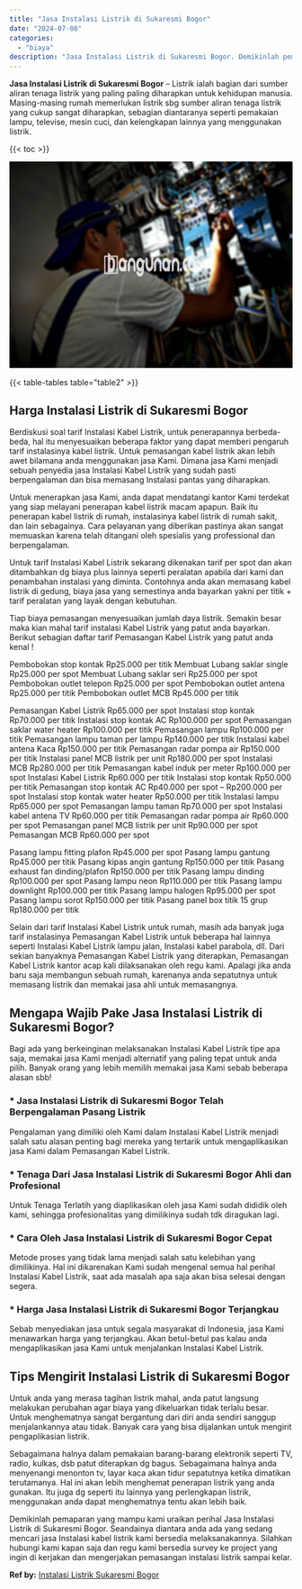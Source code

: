 ```yaml
---
title: "Jasa Instalasi Listrik di Sukaresmi Bogor"
date: "2024-07-08"
categories: 
  - "biaya"
description: "Jasa Instalasi Listrik di Sukaresmi Bogor. Demikinlah pemaparan yang mampu kami uraikan perihal Jasa Instalasi Listrik di Sukaresmi Bogor. Seandainya diantar..."
---
```


**Jasa Instalasi Listrik di Sukaresmi Bogor** – Listrik ialah bagian dari sumber aliran tenaga listrik yang paling paling diharapkan untuk kehidupan manusia. Masing-masing rumah memerlukan listrik sbg sumber aliran tenaga listrik yang cukup sangat diharapkan, sebagian diantaranya seperti pemakaian lampu, televise, mesin cuci, dan kelengkapan lainnya yang menggunakan listrik.

{{< toc >}}

![Jasa Instalasi Listrik di Sukaresmi Bogor](/images/instalasi-listrik-murah33.png)

{{< table-tables table="table2" >}}

## Harga Instalasi Listrik di Sukaresmi Bogor

Berdiskusi soal tarif Instalasi Kabel Listrik, untuk penerapannya berbeda-beda, hal itu menyesuaikan beberapa faktor yang dapat memberi pengaruh tarif instalasinya kabel listrik. Untuk pemasangan kabel listrik akan lebih awet bilamana anda menggunakan jasa Kami. Dimana jasa Kami menjadi sebuah penyedia jasa Instalasi Kabel Listrik yang sudah pasti berpengalaman dan bisa memasang Instalasi pantas yang diharapkan.

Untuk menerapkan jasa Kami, anda dapat mendatangi kantor Kami terdekat yang siap melayani penerapan kabel listrik macam apapun. Baik itu penerapan kabel listrik di rumah, instalasinya kabel listrik di rumah sakit, dan lain sebagainya. Cara pelayanan yang diberikan pastinya akan sangat memuaskan karena telah ditangani oleh spesialis yang professional dan berpengalaman.

Untuk tarif Instalasi Kabel Listrik sekarang dikenakan tarif per spot dan akan ditambahkan dg biaya plus lainnya seperti peralatan apabila dari kami dan penambahan instalasi yang diminta. Contohnya anda akan memasang kabel listrik di gedung, biaya jasa yang semestinya anda bayarkan yakni per titik + tarif peralatan yang layak dengan kebutuhan.

Tiap biaya pemasangan menyesuaikan jumlah daya listrik. Semakin besar maka kian mahal tarif instalasi Kabel Listrik yang patut anda bayarkan. Berikut sebagian daftar tarif Pemasangan Kabel Listrik yang patut anda kenal !

Pembobokan stop kontak Rp25.000 per titik Membuat Lubang saklar single Rp25.000 per spot Membuat Lubang saklar seri Rp25.000 per spot Pembobokan outlet telepon Rp25.000 per spot Pembobokan outlet antena Rp25.000 per titik Pembobokan outlet MCB Rp45.000 per titik

Pemasangan Kabel Listrik Rp65.000 per spot Instalasi stop kontak Rp70.000 per titik Instalasi stop kontak AC Rp100.000 per spot Pemasangan saklar water heater Rp100.000 per titik Pemasangan lampu Rp100.000 per titik Pemasangan lampu taman per lampu Rp140.000 per titik Instalasi kabel antena Kaca Rp150.000 per titik Pemasangan radar pompa air Rp150.000 per titik Instalasi panel MCB listrik per unit Rp180.000 per spot Instalasi MCB Rp280.000 per titik Pemasangan kabel induk per meter Rp100.000 per spot Instalasi Kabel Listrik Rp60.000 per titik Instalasi stop kontak Rp50.000 per titik Pemasangan stop kontak AC Rp40.000 per spot – Rp200.000 per spot Instalasi stop kontak water heater Rp50.000 per titik Instalasi lampu Rp65.000 per spot Pemasangan lampu taman Rp70.000 per spot Instalasi kabel antena TV Rp60.000 per titik Pemasangan radar pompa air Rp60.000 per spot Pemasangan panel MCB listrik per unit Rp90.000 per spot Pemasangan MCB Rp60.000 per spot

Pasang lampu fitting plafon Rp45.000 per spot Pasang lampu gantung Rp45.000 per titik Pasang kipas angin gantung Rp150.000 per titik Pasang exhaust fan dinding/plafon Rp150.000 per titik Pasang lampu dinding Rp100.000 per spot Pasang lampu neon Rp110.000 per titik Pasang lampu downlight Rp100.000 per titik Pasang lampu halogen Rp95.000 per spot Pasang lampu sorot Rp150.000 per titik Pasang panel box titik 15 grup Rp180.000 per titik

Selain dari tarif Instalasi Kabel Listrik untuk rumah, masih ada banyak juga tarif instalasinya Pemasangan Kabel Listrik untuk beberapa hal lainnya seperti Instalasi Kabel Listrik lampu jalan, Instalasi kabel parabola, dll. Dari sekian banyaknya Pemasangan Kabel Listrik yang diterapkan, Pemasangan Kabel Listrik kantor acap kali dilaksanakan oleh regu kami. Apalagi jika anda baru saja membangun sebuah rumah, karenanya anda sepatutnya untuk memasang listrik dan memakai jasa ahli untuk memasangnya.

## Mengapa Wajib Pake Jasa Instalasi Listrik di Sukaresmi Bogor?

Bagi ada yang berkeinginan melaksanakan Instalasi Kabel Listrik tipe apa saja, memakai jasa Kami menjadi alternatif yang paling tepat untuk anda pilih. Banyak orang yang lebih memilih memakai jasa Kami sebab beberapa alasan sbb!

### \* Jasa Instalasi Listrik di Sukaresmi Bogor Telah Berpengalaman Pasang Listrik

Pengalaman yang dimiliki oleh Kami dalam Instalasi Kabel Listrik menjadi salah satu alasan penting bagi mereka yang tertarik untuk mengaplikasikan jasa Kami dalam Pemasangan Kabel Listrik.

### \* Tenaga Dari Jasa Instalasi Listrik di Sukaresmi Bogor Ahli dan Profesional

Untuk Tenaga Terlatih yang diaplikasikan oleh jasa Kami sudah dididik oleh kami, sehingga profesionalitas yang dimilikinya sudah tdk diragukan lagi.

### \* Cara Oleh Jasa Instalasi Listrik di Sukaresmi Bogor Cepat

Metode proses yang tidak lama menjadi salah satu kelebihan yang dimilikinya. Hal ini dikarenakan Kami sudah mengenal semua hal perihal Instalasi Kabel Listrik, saat ada masalah apa saja akan bisa selesai dengan segera.

### \* Harga Jasa Instalasi Listrik di Sukaresmi Bogor Terjangkau

Sebab menyediakan jasa untuk segala masyarakat di Indonesia, jasa Kami menawarkan harga yang terjangkau. Akan betul-betul pas kalau anda mengaplikasikan jasa Kami untuk menjalankan Instalasi Kabel Listrik.

## Tips Mengirit Instalasi Listrik di Sukaresmi Bogor


Untuk anda yang merasa tagihan listrik mahal, anda patut langsung melakukan perubahan agar biaya yang dikeluarkan tidak terlalu besar. Untuk menghematnya sangat bergantung dari diri anda sendiri sanggup menjalankannya atau tidak. Banyak cara yang bisa dijalankan untuk mengirit pengaplikasian listrik.

Sebagaimana halnya dalam pemakaian barang-barang elektronik seperti TV, radio, kulkas, dsb patut diterapkan dg bagus. Sebagaimana halnya anda menyenangi menonton tv, layar kaca akan tidur sepatutnya ketika dimatikan terutamanya. Hal ini akan lebih menghemat penerapan listrik yang anda gunakan. Itu juga dg seperti itu lainnya yang perlengkapan listrik, menggunakan anda dapat menghematnya tentu akan lebih baik.

Demikinlah pemaparan yang mampu kami uraikan perihal Jasa Instalasi Listrik di Sukaresmi Bogor. Seandainya diantara anda ada yang sedang mencari jasa Instalasi kabel listrik kami bersedia melaksanakannya. Silahkan hubungi kami kapan saja dan regu kami bersedia survey ke project yang ingin di kerjakan dan mengerjakan pemasangan instalasi listrik sampai kelar.

**Ref by:** [Instalasi Listrik Sukaresmi Bogor](https://id.wikipedia.org/wiki/Instalasi)
